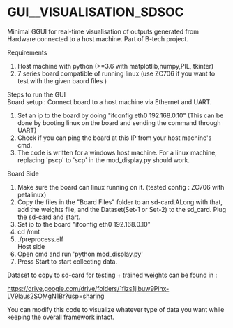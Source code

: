 # GUI__VISUALISATION_SDSOC
Minimal GGUI for real-time visualisation of outputs generated from Hardware connected to a host machine. Part of B-tech project.  

Requirements
  1. Host machine with python (>=3.6 with matplotlib,numpy,PIL, tkinter)
  2. 7 series board compatible of running linux (use ZC706 if you want to test with the given baord files )

Steps to run the GUI  
Board setup : Connect board to a host machine via Ethernet and UART. 
  1. Set an ip to the board by  doing "ifconfig eth0 192.168.0.10" (This can be done by booting linux on the board and sending the command through UART)
  2. Check if you can ping the board at this IP from your host machine's cmd.
  3. The code is written for a windows host machine. For a linux machine, replacing 'pscp' to 'scp' in the mod_display.py should work.  
  
Board Side
1. Make sure the board can linux running on it. (tested config : ZC706 with petalinux)
2. Copy the files in the "Board Files" folder to an sd-card.ALong with that, add the weights file, and the Dataset(Set-1 or Set-2) to the sd_card. Plug the sd-card and start.
3. Set ip to the board "ifconfig eth0 192.168.0.10"
4. cd /mnt
5. ./preprocess.elf  
Host side  
6. Open cmd and run 'python mod_display.py'
7. Press Start to start collecting data.

Dataset to copy to sd-card for testing + trained weights can be found in :

https://drive.google.com/drive/folders/1flzs1jIbuw9Pihx-LV9laus2SOMgN1Br?usp=sharing



You can modify this code to visualize whatever type of data you want while keeping the overall framework intact.
